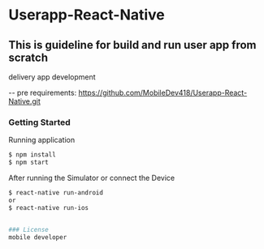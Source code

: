 # Userapp-React-Native

This is guideline for build and run user app from scratch
----------------------------------------------
delivery app development

-- pre requirements:
https://github.com/MobileDev418/Userapp-React-Native.git


### Getting Started
Running application
```sh
$ npm install
$ npm start
```

After running the Simulator or connect the Device

```sh
$ react-native run-android
or
$ react-native run-ios


### License
mobile developer
